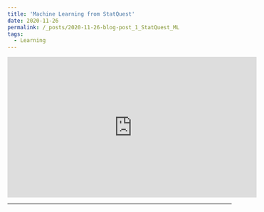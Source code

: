 ```yaml
---
title: 'Machine Learning from StatQuest'
date: 2020-11-26
permalink: /_posts/2020-11-26-blog-post_1_StatQuest_ML
tags:
  - Learning  
---
```


<iframe width="560" height="315" src="https://www.youtube.com/embed/videoseries?list=PLblh5JKOoLUICTaGLRoHQDuF_7q2GfuJF" frameborder="0" allow="accelerometer; autoplay; clipboard-write; encrypted-media; gyroscope; picture-in-picture" allowfullscreen></iframe>

------